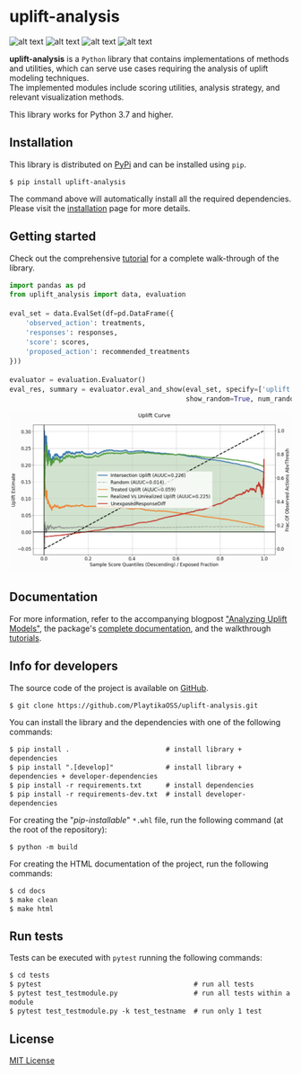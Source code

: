 [comment]: <> (Modify also docs/installation.rst if change the README.md)

[comment]: <> (Modify also LICENSE.rst if change the README.md)

uplift-analysis
================

[comment]: <> (Modify also docs/badges.rst if you change the badges)

[comment]: <> (Modify also LICENSE.rst if you change the license)
![alt text](https://img.shields.io/badge/build-passing-brightgreen)
![alt text](https://img.shields.io/badge/docs-passing-brightgreen)
![alt text](https://img.shields.io/badge/version-0.0.3-blue)
![alt text](https://img.shields.io/badge/license-MIT-blue)

**uplift-analysis** is a ``Python`` library that contains implementations of methods and utilities, which can serve use
cases requiring the analysis of uplift modeling techniques.<br/>
The implemented modules include scoring utilities, analysis strategy, and relevant visualization methods.

This library works for Python 3.7 and higher.

Installation
------------
This library is distributed on [PyPi](https://pypi.org/project/uplift-analysis) and can be installed using ``pip``.

~~~~~~~~~~~~~~~~~~~~~~~~~~~~~~
$ pip install uplift-analysis 
~~~~~~~~~~~~~~~~~~~~~~~~~~~~~~

The command above will automatically install all the required dependencies. Please visit the
[installation](https://PlaytikaOSS.github.io/uplift-analysis/build/html/installation.html) page for more details.



Getting started
---------------
Check out the comprehensive [tutorial](https://PlaytikaOSS.github.io/uplift-analysis/build/html/tutorials.html) for
a complete walk-through of the library.

```python
import pandas as pd
from uplift_analysis import data, evaluation

eval_set = data.EvalSet(df=pd.DataFrame({
    'observed_action': treatments,
    'responses': responses,
    'score': scores,
    'proposed_action': recommended_treatments
}))

evaluator = evaluation.Evaluator()
eval_res, summary = evaluator.eval_and_show(eval_set, specify=['uplift'],
                                            show_random=True, num_random_rep=4)
```

![uplift](./_images/uplift_curve.png)


Documentation
-------------
For more information, refer to the accompanying blogpost
["Analyzing Uplift Models"](https://www.playtika-blog.com/playtika-ai/analyzing-uplift-models/), the package's
[complete documentation](https://PlaytikaOSS.github.io/uplift-analysis),
and the walkthrough [tutorials](https://PlaytikaOSS.github.io/uplift-analysis/build/html/tutorials.html).




Info for developers
-------------------

The source code of the project is available on [GitHub](https://github.com/PlaytikaOSS/uplift-analysis).

~~~~~~~~~~~~~~~~~~~~~~~~~~~~~~~~~~~~~~~~~~~~~~~~~~~~~~~~~~~~~~~~~~~
$ git clone https://github.com/PlaytikaOSS/uplift-analysis.git
~~~~~~~~~~~~~~~~~~~~~~~~~~~~~~~~~~~~~~~~~~~~~~~~~~~~~~~~~~~~~~~~~~~

You can install the library and the dependencies with one of the following commands:

~~~~~~~~~~~~~~~~~~~~~~~~~~~~~~~~~~~~~~~~~~~~~~~~~~~~~~~~~~~~~~~~~~~~~~~~~~~~~~~~~~~~~~~~~~~~~~~~
$ pip install .                        # install library + dependencies
$ pip install ".[develop]"             # install library + dependencies + developer-dependencies
$ pip install -r requirements.txt      # install dependencies
$ pip install -r requirements-dev.txt  # install developer-dependencies
~~~~~~~~~~~~~~~~~~~~~~~~~~~~~~~~~~~~~~~~~~~~~~~~~~~~~~~~~~~~~~~~~~~~~~~~~~~~~~~~~~~~~~~~~~~~~~~~

For creating the "*pip-installable*" ``*.whl`` file, run the following command (at the root of the repository):

~~~~~~~~~~~~~~~~~~~~~~~~~~~~~~~~~~~
$ python -m build
~~~~~~~~~~~~~~~~~~~~~~~~~~~~~~~~~~~

For creating the HTML documentation of the project, run the following commands:

~~~~~~~~~~~~~~~~~~~~~~~~~~~~~~~~~~~~~~~
$ cd docs
$ make clean
$ make html
~~~~~~~~~~~~~~~~~~~~~~~~~~~~~~~~~~~~~~~

Run tests
---------

Tests can be executed with ``pytest`` running the following commands:

~~~~~~~~~~~~~~~~~~~~~~~~~~~~~~~~~~~~~~~~~~~~~~~~~~~~~~~~~~~~~~~~~~~~~~~~~~~~~~
$ cd tests
$ pytest                                      # run all tests
$ pytest test_testmodule.py                   # run all tests within a module
$ pytest test_testmodule.py -k test_testname  # run only 1 test
~~~~~~~~~~~~~~~~~~~~~~~~~~~~~~~~~~~~~~~~~~~~~~~~~~~~~~~~~~~~~~~~~~~~~~~~~~~~~~

License
-------

[MIT License](LICENSE)
